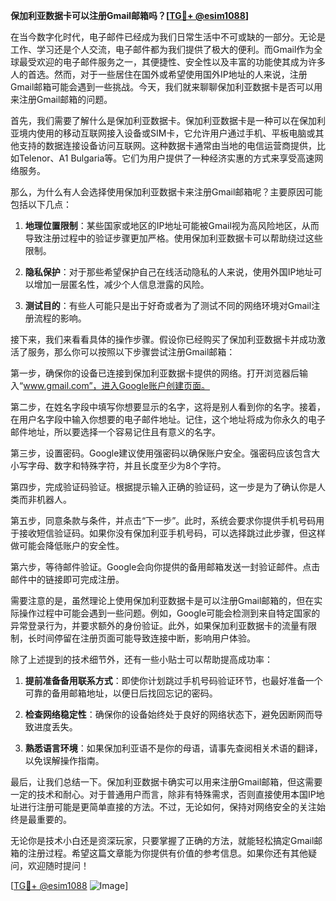 **保加利亚数据卡可以注册Gmail邮箱吗？[[TG💪+ @esim1088](https://t.me/s/esim1088)]**

在当今数字化时代，电子邮件已经成为我们日常生活中不可或缺的一部分。无论是工作、学习还是个人交流，电子邮件都为我们提供了极大的便利。而Gmail作为全球最受欢迎的电子邮件服务之一，其便捷性、安全性以及丰富的功能使其成为许多人的首选。然而，对于一些居住在国外或希望使用国外IP地址的人来说，注册Gmail邮箱可能会遇到一些挑战。今天，我们就来聊聊保加利亚数据卡是否可以用来注册Gmail邮箱的问题。

首先，我们需要了解什么是保加利亚数据卡。保加利亚数据卡是一种可以在保加利亚境内使用的移动互联网接入设备或SIM卡，它允许用户通过手机、平板电脑或其他支持的数据连接设备访问互联网。这种数据卡通常由当地的电信运营商提供，比如Telenor、A1 Bulgaria等。它们为用户提供了一种经济实惠的方式来享受高速网络服务。

那么，为什么有人会选择使用保加利亚数据卡来注册Gmail邮箱呢？主要原因可能包括以下几点：

1. **地理位置限制**：某些国家或地区的IP地址可能被Gmail视为高风险地区，从而导致注册过程中的验证步骤更加严格。使用保加利亚数据卡可以帮助绕过这些限制。
   
2. **隐私保护**：对于那些希望保护自己在线活动隐私的人来说，使用外国IP地址可以增加一层匿名性，减少个人信息泄露的风险。
   
3. **测试目的**：有些人可能只是出于好奇或者为了测试不同的网络环境对Gmail注册流程的影响。

接下来，我们来看看具体的操作步骤。假设你已经购买了保加利亚数据卡并成功激活了服务，那么你可以按照以下步骤尝试注册Gmail邮箱：

第一步，确保你的设备已连接到保加利亚数据卡提供的网络。打开浏览器后输入“www.gmail.com”，进入Google账户创建页面。

第二步，在姓名字段中填写你想要显示的名字，这将是别人看到你的名字。接着，在用户名字段中输入你想要的电子邮件地址。记住，这个地址将成为你永久的电子邮件地址，所以要选择一个容易记住且有意义的名字。

第三步，设置密码。Google建议使用强密码以确保账户安全。强密码应该包含大小写字母、数字和特殊字符，并且长度至少为8个字符。

第四步，完成验证码验证。根据提示输入正确的验证码，这一步是为了确认你是人类而非机器人。

第五步，同意条款与条件，并点击“下一步”。此时，系统会要求你提供手机号码用于接收短信验证码。如果你没有保加利亚手机号码，可以选择跳过此步骤，但这样做可能会降低账户的安全性。

第六步，等待邮件验证。Google会向你提供的备用邮箱发送一封验证邮件。点击邮件中的链接即可完成注册。

需要注意的是，虽然理论上使用保加利亚数据卡是可以注册Gmail邮箱的，但在实际操作过程中可能会遇到一些问题。例如，Google可能会检测到来自特定国家的异常登录行为，并要求额外的身份验证。此外，如果保加利亚数据卡的流量有限制，长时间停留在注册页面可能导致连接中断，影响用户体验。

除了上述提到的技术细节外，还有一些小贴士可以帮助提高成功率：

1. **提前准备备用联系方式**：即使你计划跳过手机号码验证环节，也最好准备一个可靠的备用邮箱地址，以便日后找回忘记的密码。
   
2. **检查网络稳定性**：确保你的设备始终处于良好的网络状态下，避免因断网而导致进度丢失。
   
3. **熟悉语言环境**：如果保加利亚语不是你的母语，请事先查阅相关术语的翻译，以免误解操作指南。

最后，让我们总结一下。保加利亚数据卡确实可以用来注册Gmail邮箱，但这需要一定的技术和耐心。对于普通用户而言，除非有特殊需求，否则直接使用本国IP地址进行注册可能是更简单直接的方法。不过，无论如何，保持对网络安全的关注始终是最重要的。

无论你是技术小白还是资深玩家，只要掌握了正确的方法，就能轻松搞定Gmail邮箱的注册过程。希望这篇文章能为你提供有价值的参考信息。如果你还有其他疑问，欢迎随时提问！

[[TG💪+ @esim1088](https://t.me/s/esim1088) ![Image](https://i.postimg.cc/4NQfJmqS/Snipaste-2025-05-13-00-14-12.png)]